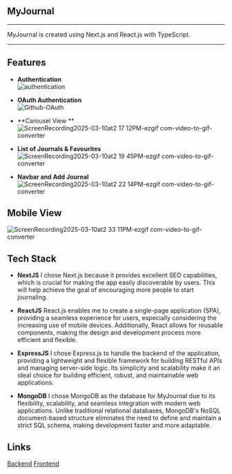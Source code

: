## MyJournal
<hr>

MyJournal is created using Next.js and React.js with TypeScript.

<hr>

## Features
- **Authentication**  
  ![authentication](https://github.com/user-attachments/assets/9c825f06-cf3b-4b57-a7b0-950aaca07037)

- **OAuth Authentication**  
  ![Github-OAuth](https://github.com/user-attachments/assets/f40f1757-4cf5-4065-a567-925943a8bb18)

- **Carousel View **
  ![ScreenRecording2025-03-10at2 17 12PM-ezgif com-video-to-gif-converter](https://github.com/user-attachments/assets/d8170eac-53e4-4941-aa31-18aec8f39f3b)

- **List of Journals & Favourites**
  ![ScreenRecording2025-03-10at2 19 45PM-ezgif com-video-to-gif-converter](https://github.com/user-attachments/assets/7bf1aa1c-64a1-456b-bbf7-119d6ab97df0)

- **Navbar and Add Journal**
  ![ScreenRecording2025-03-10at2 22 14PM-ezgif com-video-to-gif-converter](https://github.com/user-attachments/assets/5f1a065c-2cbb-4e2d-9e78-4b8b38205014)

## Mobile View
![ScreenRecording2025-03-10at2 33 11PM-ezgif com-video-to-gif-converter](https://github.com/user-attachments/assets/46ac7cec-9ad0-45eb-a5cb-c88397f731fa)


## Tech Stack
- **NextJS**
  I chose Next.js because it provides excellent SEO capabilities, which is crucial for making the app easily discoverable by users. This will help achieve the goal of encouraging more people to start journaling.

- **ReactJS**
  React.js enables me to create a single-page application (SPA), providing a seamless experience for users, especially considering the increasing use of mobile devices. Additionally, React allows for reusable components, making the design and development process more efficient and flexible.

- **ExpressJS**
  I chose Express.js to handle the backend of the application, providing a lightweight and flexible framework for building RESTful APIs and managing server-side logic. Its simplicity and scalability make it an ideal choice for building efficient, robust, and maintainable web applications.

- **MongoDB**
  I chose MongoDB as the database for MyJournal due to its flexibility, scalability, and seamless integration with modern web applications. Unlike traditional relational databases, MongoDB's NoSQL document-based structure eliminates the need to define and maintain a strict SQL schema, making development faster and more adaptable.

## Links
<a href="https://github.com/Moonlight-12/MyJournals/tree/main/server">Backend</a>
<a href="https://github.com/Moonlight-12/MyJournals/tree/main/client">Frontend</a>
